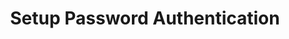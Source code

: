 ---
sidebar_position: 1
title: "Setup Password Authentication"
sidebar_label: "Setup Password Authentication"
description: "Configure password authentication in Alpine Linux environments - set password policies, manage user passwords, enforce password requirements, and secure password authentication."
keywords:
  - "alpine password authentication"
  - "password policies"
  - "password management"
  - "password requirements"
  - "authentication security"
tags:
  - alpine
  - password-authentication
  - password-policies
  - password-management
  - authentication
slug: /linux/alpine/security/authentication/setup-password-authentication
---